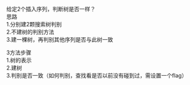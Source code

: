给定2个插入序列，判断树是否一样？  
思路  
1.分别建2颗搜索树判别  
2.不建树的判别方法  
3.建一棵树，再判别其他序列是否与此树一致  

3方法步骤  
1.树的表示  
2.建树  
3.判别是否一致（如何判别，查找看是否以前没有碰到过，需设置一个flag）  
